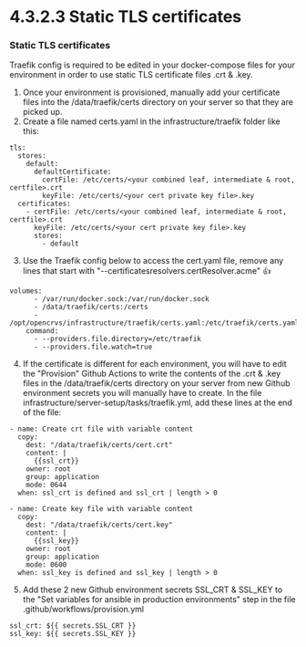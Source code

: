 # 4.3.2.3 Static TLS certificates

### Static TLS certificates

Traefik config is required to be edited in your docker-compose files for your environment in order to use static TLS certificate files .crt & .key. &#x20;

1. Once your environment is provisioned, manually add your certificate files into the /data/traefik/certs directory on your server so that they are picked up.
2. Create a file named certs.yaml in the infrastructure/traefik folder like this:&#x20;



```
tls:
  stores:
    default:
      defaultCertificate:
        certFile: /etc/certs/<your combined leaf, intermediate & root, certfile>.crt
        keyFile: /etc/certs/<your cert private key file>.key
  certificates:
    - certFile: /etc/certs/<your combined leaf, intermediate & root, certfile>.crt
      keyFile: /etc/certs/<your cert private key file>.key
      stores:
        - default
```

3. Use the Traefik config below to access the cert.yaml file, remove any lines that start with "--certificatesresolvers.certResolver.acme" :thumbsup:

```
volumes:
      - /var/run/docker.sock:/var/run/docker.sock
      - /data/traefik/certs:/certs
      - /opt/opencrvs/infrastructure/traefik/certs.yaml:/etc/traefik/certs.yaml
    command:
      - --providers.file.directory=/etc/traefik
      - --providers.file.watch=true
```

4. If the certificate is different for each environment, you will have to edit the "Provision" Github Actions to write the contents of the .crt & .key files in the /data/traefik/certs directory on your server from new Github environment secrets you will manually have to create.  In the file infrastructure/server-setup/tasks/traefik.yml, add these lines at the end of the file:

```
- name: Create crt file with variable content
  copy:
    dest: "/data/traefik/certs/cert.crt"
    content: |
      {{ssl_crt}}
    owner: root
    group: application
    mode: 0644
  when: ssl_crt is defined and ssl_crt | length > 0

- name: Create key file with variable content
  copy:
    dest: "/data/traefik/certs/cert.key"
    content: |
      {{ssl_key}}
    owner: root
    group: application
    mode: 0600
  when: ssl_key is defined and ssl_key | length > 0
```

5. Add these 2 new Github environment secrets SSL\_CRT & SSL\_KEY to the "Set variables for ansible in production environments" step in the file .github/workflows/provision.yml

```
ssl_crt: ${{ secrets.SSL_CRT }}
ssl_key: ${{ secrets.SSL_KEY }}
```
